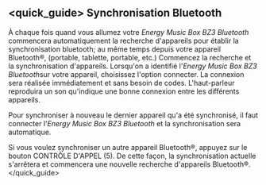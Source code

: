 ## <quick_guide> Synchronisation Bluetooth
À chaque fois quand vous allumez votre *Energy Music Box BZ3 Bluetooth* commencera automatiquement la recherche d'appareils pour établir la synchronisation bluetooth; au même temps depuis votre appareil Bluetooth®, (portable, tablette, portable, etc.) Commencez la recherche et la synchronisation d'appareils. Lorsqu'on a identifié l'*Energy Music Box BZ3 Bluetooth*sur votre appareil, choisissez l'option connecter.  La connexion sera réalisée immédiatement et sans besoin de codes. L'haut-parleur reproduira un son qu'indique une bonne connexion entre les différents appareils.

Pour synchroniser à nouveau le dernier appareil qu'a été synchronisé, il faut connecter l'*Energy Music Box BZ3 Bluetooth* et la synchronisation sera automatique. 

Si vous voulez synchroniser un autre appareil Bluetooth®, appuyez sur le bouton CONTRÔLE D'APPEL (5). De cette façon, la synchronisation actuelle s'arrêtera et commencera une nouvelle recherche d'appareils Bluetooth®.
</quick_guide>
